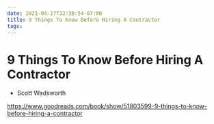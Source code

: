 ```yaml
---
date: 2021-04-27T22:38:54-07:00
title: 9 Things To Know Before Hiring A Contractor
tags: 
---
```


# 9 Things To Know Before Hiring A Contractor

* Scott Wadsworth

https://www.goodreads.com/book/show/51803599-9-things-to-know-before-hiring-a-contractor